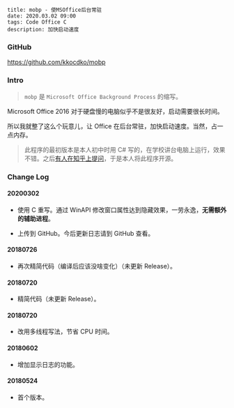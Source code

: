 ```
title: mobp - 使MSOffice后台常驻
date: 2020.03.02 09:00
tags: Code Office C
description: 加快启动速度
```

### GitHub

<https://github.com/kkocdko/mobp>

### Intro

> `mobp` 是 `Microsoft Office Background Process` 的缩写。

Microsoft Office 2016 对于硬盘慢的电脑似乎不是很友好，启动需要很长时间。

所以我就整了这么个玩意儿，让 Office 在后台常驻，加快启动速度。当然，占一点内存。

> 此程序的最初版本是本人初中时用 C# 写的，在学校讲台电脑上运行，效果不错。之后[有人在知乎上提问](https://zhihu.com/question/62132205)，于是本人将此程序开源。

### Change Log

#### 20200302

- 使用 C 重写。通过 WinAPI 修改窗口属性达到隐藏效果，一劳永逸，**无需额外的辅助进程**。

- 上传到 GitHub。今后更新日志请到 GitHub 查看。

#### 20180726

- 再次精简代码（编译后应该没啥变化）（未更新 Release）。

#### 20180720

- 精简代码（未更新 Release）。

#### 20180720

- 改用多线程写法，节省 CPU 时间。

#### 20180602

- 增加显示日志的功能。

#### 20180524

- 首个版本。
